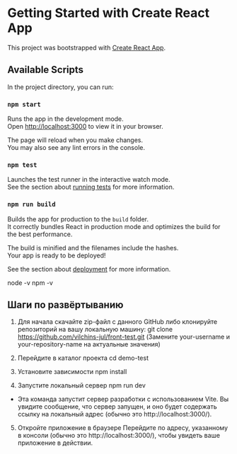 # Getting Started with Create React App

This project was bootstrapped with [Create React App](https://github.com/facebook/create-react-app).

## Available Scripts

In the project directory, you can run:

### `npm start`

Runs the app in the development mode.\
Open [http://localhost:3000](http://localhost:3000) to view it in your browser.

The page will reload when you make changes.\
You may also see any lint errors in the console.

### `npm test`

Launches the test runner in the interactive watch mode.\
See the section about [running tests](https://facebook.github.io/create-react-app/docs/running-tests) for more information.

### `npm run build`

Builds the app for production to the `build` folder.\
It correctly bundles React in production mode and optimizes the build for the best performance.

The build is minified and the filenames include the hashes.\
Your app is ready to be deployed!

See the section about [deployment](https://facebook.github.io/create-react-app/docs/deployment) for more information.


node -v
npm -v

## Шаги по развёртыванию

1. Для начала скачайте zip-файл с данного GitHub либо клонируйте репозиторий на вашу локальную машину:
git clone https://github.com/vilchins-jul/front-test.git
(Замените your-username и your-repository-name на актуальные значения)

2. Перейдите в каталог проекта
cd demo-test

3. Установите зависимости
npm install

4. Запустите локальный сервер
npm run dev
* Эта команда запустит сервер разработки с использованием Vite. Вы увидите сообщение, что сервер запущен, и оно будет содержать ссылку на локальный адрес (обычно это http://localhost:3000/).

5. Откройте приложение в браузере
Перейдите по адресу, указанному в консоли (обычно это http://localhost:3000/), чтобы увидеть ваше приложение в действии.
